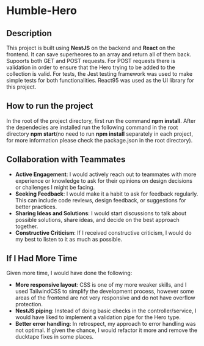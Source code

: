 # Humble-Hero

## Description

This project is built using **NestJS** on the backend and **React** on the frontend. It can save superheores to an array and return all of them back.
Supoorts both GET and POST requests. For POST requests there is validation in order to ensure that the Hero trying to be added to the collection is valid.
For tests, the Jest testing framework was used to make simple tests for both functionalities. React95 was used as the UI library for this project.

## How to run the project

In the root of the project directory, first run the command **npm install**.
After the dependecies are installed run the following command in the root directory **npm start**(no need to run **npm install** separately in each project, for more information please check the package.json in the root directory).

## Collaboration with Teammates

- **Active Engagement**: I would actively reach out to teammates with more experience or knowledge to ask for their opinions on design decisions or challenges I might be facing.
- **Seeking Feedback**: I would make it a habit to ask for feedback regularly. This can include code reviews, design feedback, or suggestions for better practices.
- **Sharing Ideas and Solutions**: I would start discussions to talk about possible solutions, share ideas, and decide on the best approach together.
- **Constructive Criticism**: If I received constructive criticism, I would do my best to listen to it as much as possible.

## If I Had More Time

Given more time, I would have done the following:

- **More responsive layout**: CSS is one of my more weaker skills, and I used TailwindCSS to simplify the development process, however some areas of the frontend are not very responsive and do not have overflow protection.
- **NestJS piping**: Instead of doing basic checks in the controller/service, I would have liked to implement a validation pipe for the Hero type.
- **Better error handling**: In retrospect, my approach to error handling was not optimal. If given the chance, I would refactor it more and remove the ducktape fixes in some places.
